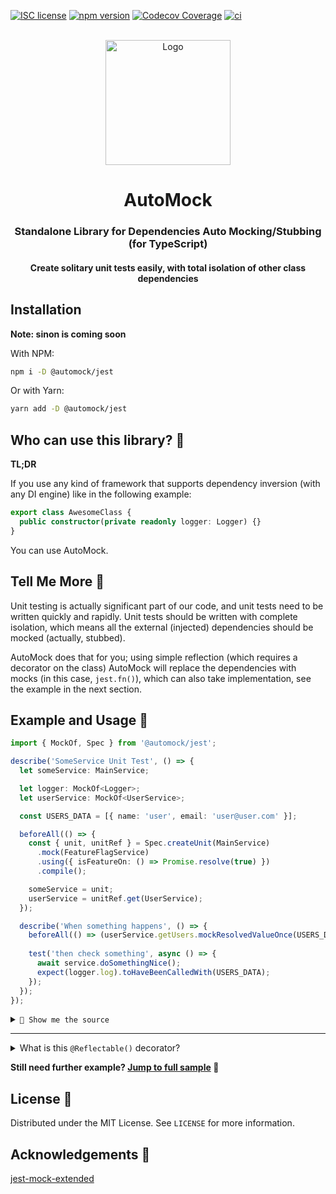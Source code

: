 [![ISC license](http://img.shields.io/badge/license-MIT-brightgreen.svg)](http://opensource.org/licenses/MIT)
[![npm version](http://img.shields.io/npm/v/@automock/jest.svg?style=flat)](https://npmjs.org/package/automock "View this project on npm")
[![Codecov Coverage](https://img.shields.io/codecov/c/github/omermorad/automock/master.svg?style=flat-square)](https://codecov.io/gh/omermorad/automock)
[![ci](https://github.com/omermorad/automock/actions/workflows/ci.yml/badge.svg?branch=master)](https://github.com/omermorad/automock/actions)

<p align="center">
  <br/>
  <img width="200" src="https://raw.githubusercontent.com/omermorad/automock/master/logo.png" alt="Logo" />

  <h1 align="center">AutoMock</h1>

  <h3 align="center">
    Standalone Library for Dependencies Auto Mocking/Stubbing (for TypeScript)
  </h3>

  <h4 align="center">
    Create solitary unit tests easily, with total isolation of other class dependencies
  </h4>
</p>

## Installation
**Note: sinon is coming soon**

With NPM:
```bash
npm i -D @automock/jest
```

Or with Yarn:
```bash
yarn add -D @automock/jest
```

## Who can use this library? 🤩
**TL;DR**

If you use any kind of framework that supports dependency inversion (with any DI engine)
like in the following example:
```typescript
export class AwesomeClass {
  public constructor(private readonly logger: Logger) {}
}
```

You can use AutoMock.

## Tell Me More 🤔
Unit testing is actually significant part of our code, and unit tests need to
be written quickly and rapidly. Unit tests should be written with complete isolation,
which means all the external (injected) dependencies should be mocked (actually, stubbed).

AutoMock does that for you; using simple reflection (which requires a decorator on the class)
AutoMock will replace the dependencies with mocks (in this case, `jest.fn()`), which can also
take implementation, see the example in the next section.

## Example and Usage 💁‍

```typescript
import { MockOf, Spec } from '@automock/jest';

describe('SomeService Unit Test', () => {
  let someService: MainService;

  let logger: MockOf<Logger>;
  let userService: MockOf<UserService>;

  const USERS_DATA = [{ name: 'user', email: 'user@user.com' }];

  beforeAll(() => {
    const { unit, unitRef } = Spec.createUnit(MainService)
      .mock(FeatureFlagService)
      .using({ isFeatureOn: () => Promise.resolve(true) })
      .compile();

    someService = unit;
    userService = unitRef.get(UserService);
  });

  describe('When something happens', () => {
    beforeAll(() => (userService.getUsers.mockResolvedValueOnce(USERS_DATA));
    
    test('then check something', async () => {
      await service.doSomethingNice();
      expect(logger.log).toHaveBeenCalledWith(USERS_DATA);
    });
  });
});
```

<details><summary><code>📄 Show me the source</code></summary><p>

```typescript
@Reflectable()
export class SomeService {
  public constructor(
    private readonly logger: Logger,
    private readonly catsService: CatsService,
    private readonly userService: UserService,
    private readonly featureFlagService: FeatureFlagService,
  ) {}
  
  public async doSomethingNice() {
    if (this.featureFlagService.isFeatureOn()) {
      const users = await this.userService.getUsers('https://example.com/json.json');
      this.logger.log(users);

      return users;
    }
    
    return null;
  }
}
```
</p></details>

<hr />

<details>
    <summary>What is this <code>@Reflectable()</code> decorator?</summary>
    <p>
In order to reflect the constructor class params it needs to be decorated with any
class decorator, no matter what its original functionality.
If you are not using any kind of decorator, you can just use the default decorator that
does, literally, nothing; his purpose is to emit class metadata; so no w

But, for example, if you do use `@Injecatable()` (NestJS or Angular), `@Service()` (TypeDI),
`@Component()` or any kind of decorator, you don't need to decorate your class with
the `@Reflectable()` decorator.

</p>
</details>

**Still need further example? [Jump to full sample](https://github.com/omermorad/automock/tree/master/sample) 📄**

## License 📜

Distributed under the MIT License. See `LICENSE` for more information.

## Acknowledgements 📙

[jest-mock-extended](https://github.com/marchaos/jest-mock-extended)
